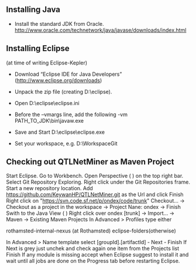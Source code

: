 ## Installing Java
* Install the standard JDK from Oracle. http://www.oracle.com/technetwork/java/javase/downloads/index.html 

## Installing Eclipse

(at time of writing Eclipse-Kepler)

* Download “Eclipse IDE for Java Developers” (http://www.eclipse.org/downloads) 
* Unpack the zip file (creating D:\eclipse).
* Open D:\eclipse\eclipse.ini
* Before the –vmargs line, add the following
-vm 
PATH_TO_JDK\bin\javaw.exe 

* Save and Start D:\eclipse\eclipse.exe
* Set your workspace, e.g. D:\WorkspaceGit

## Checking out QTLNetMiner as Maven Project

Start Eclipse.
Go to Workbench.
Open Perspective ( ) on the top right bar.
Select Git Repository Exploring.
Right click under the Git Repositories frame.
Start a new repository location.
Add https://github.com/KeywanHP/QTLNetMiner.git as the Url and click Finish
Right click on "https://svn.code.sf.net/p/ondex/code/trunk"
Checkout... -> Checkout as a project in the workspace -> Project Nane: ondex -> Finish
Swith to the Java View ( )
Right click over ondex [trunk] -> Import... -> Maven -> Existing Maven Projects
In Advanced > Profiles type either 

rothamsted-internal-nexus (at Rothamsted) 
eclipse-folders(otherwise) 

In Advanced > Name template select [groupId].[artifactId] - Next - Finish
If Next is grey just unchek and check again one item from the Projects list
Finish
If any module is missing accept when Eclipse suggest to install it and wait until all jobs are done on the Progress tab before restarting Eclipse. 